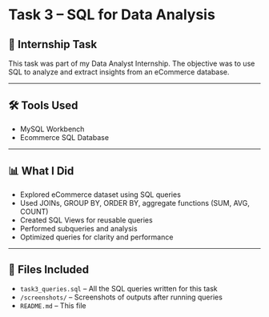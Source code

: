 # Task 3 – SQL for Data Analysis

## 📝 Internship Task

This task was part of my Data Analyst Internship. The objective was to use SQL to analyze and extract insights from an eCommerce database.

---

## 🛠 Tools Used

- MySQL Workbench
- Ecommerce SQL Database

---

## 📊 What I Did

- Explored eCommerce dataset using SQL queries
- Used JOINs, GROUP BY, ORDER BY, aggregate functions (SUM, AVG, COUNT)
- Created SQL Views for reusable queries
- Performed subqueries and analysis
- Optimized queries for clarity and performance

---

## 📂 Files Included

- `task3_queries.sql` – All the SQL queries written for this task
- `/screenshots/` – Screenshots of outputs after running queries
- `README.md` – This file
